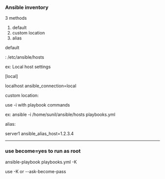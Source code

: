 <h3>Ansible inventory</h3>
3 methods   
<ol>
<li>default</li>
<li>custom location</li>
<li>alias</li>
</ol>

<p style="text decoration:underline;">default</p>: /etc/ansible/hosts 

ex: 
Local host settings 

[local]

localhost ansible_connection=local  


<p style="text decoration:underline;">custom location:</p> use -i with playbook commands  

ex: ansible -i /home/sunil/ansible/hosts playbooks.yml  


<p style="text decoration:underline;">alias:</p>  

server1 ansible_alias_host=1.2.3.4  
<hr>
<h3>use become=yes to run as root</h3>

ansible-playbook playbooks.yml -K

use -K or --ask-become-pass